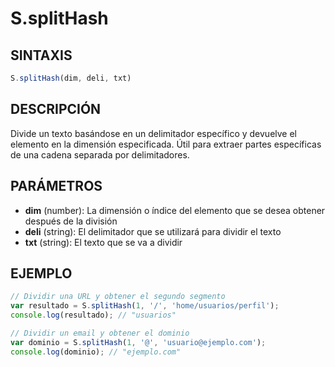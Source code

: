 # S.splitHash

## SINTAXIS
```javascript
S.splitHash(dim, deli, txt)
```

## DESCRIPCIÓN
Divide un texto basándose en un delimitador específico y devuelve el elemento en la dimensión especificada. Útil para extraer partes específicas de una cadena separada por delimitadores.

## PARÁMETROS
- **dim** (number): La dimensión o índice del elemento que se desea obtener después de la división
- **deli** (string): El delimitador que se utilizará para dividir el texto
- **txt** (string): El texto que se va a dividir

## EJEMPLO
```javascript
// Dividir una URL y obtener el segundo segmento
var resultado = S.splitHash(1, '/', 'home/usuarios/perfil');
console.log(resultado); // "usuarios"

// Dividir un email y obtener el dominio
var dominio = S.splitHash(1, '@', 'usuario@ejemplo.com');
console.log(dominio); // "ejemplo.com"
```